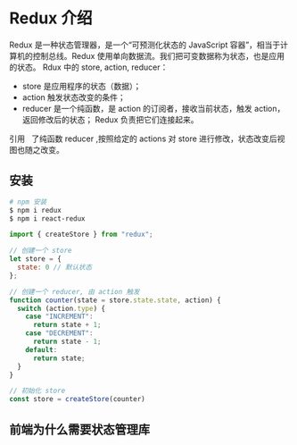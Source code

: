 # Redux 介绍

Redux 是一种状态管理器，是一个“可预测化状态的 JavaScript 容器”，相当于计算机的控制总线。Redux 使用单向数据流。我们把可变数据称为状态，也是应用的状态。
Rdux 中的 store, action, reducer：

* store 是应用程序的状态（数据）；
* action 触发状态改变的条件；
* reducer 是一个纯函数，是 action 的订阅者，接收当前状态，触发 action，返回修改后的状态；
  Redux 负责把它们连接起来。

引用   了纯函数 reducer ,按照给定的 actions 对 store 进行修改，状态改变后视图也随之改变。

## 安装

```sh
# npm 安装
$ npm i redux
$ npm i react-redux
```

```javascript
import { createStore } from "redux";

// 创建一个 store
let store = {
  state: 0 // 默认状态
};

// 创建一个 reducer, 由 action 触发
function counter(state = store.state.state, action) {
  switch (action.type) {
    case "INCREMENT":
      return state + 1;
    case "DECREMENT":
      return state - 1;
    default:
      return state;
  }
}

// 初始化 store
const store = createStore(counter)
```

## 前端为什么需要状态管理库
